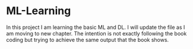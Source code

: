 # ML-Learning

In this project I am learning the basic ML and DL. I will update the file as I am moving to new chapter. The intention is not exactly following the book coding but trying to achieve the same output that the book shows.
